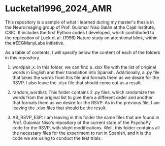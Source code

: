 # Lucketal1996_2024_AMR
This repository is a sample of what I learned during my master's thesis in the Neuroimaging group of Prof. Guiomar Niso Galán at the Cajal Institute, CSIC. It includes the first Python codes I developed, which contributed to the replication of Luck et al. (1996) Nature study on attentional blink, within the #EEGManyLabs initiative.

As a table of contents, I will specify below the content of each of the folders in this repository.
  1. wordpair_x: In this folder, we can find a .xlsx file with the list of original words in English and their translation into Spanish. Additionally, a .py file that takes the words from this file and formats them as we desire for the RSVP. I also leave the .xlsx file that should come out as a result.

  2. random_wordlist: This folder contains 2 .py files, which randomize the words from the original list to give them a different order and another that formats them as we desire for the RSVP. As in the previous file, I am leaving the .xlsx files that should be the result.

  3. AB_RSVP_ESP: I am leaving in this folder the same files that are found in Prof. Guiomar Niso's repository of the current state of the PsychoPy code for the RSVP, with slight modifications. Well, this folder contains all the necessary files for the experiment to run in Spanish, and it is the code we are using to conduct the test trials.
